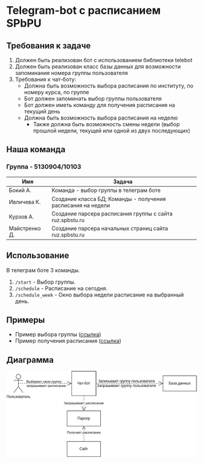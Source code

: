 # Telegram-bot с расписанием SPbPU

## Требования к задаче
1. Должен быть реализован бот с использованием библиотеки telebot
2. Должен быть реализован класс базы данных для возможности запоминания номера группы пользователя
3. Требования к чат-боту:
    - Должна быть возможность выбора расписания по институту, по номеру курса, по группе
    - Бот должен запоминать выбор группы пользователя
    - Бот должен иметь команду для получения расписания на текущий день
    - Должна быть возможность выбора расписания на неделю
      - Также должна быть возможность смены недели (выбор прошлой недели, текущей или одной из двух последующих)

## Наша команда

### Группа - 5130904/10103

| Имя | Задача |
------------|---------|
| Бокий А. | Команда - выбор группы в телеграм боте |
| Ивличева К. | Создание класса БД; Команды - получения расписания на недели |
| Курзов А. | Создание парсера расписания группы с сайта ruz.spbstu.ru |
| Майстренко Д. | Создание парсера начальных страниц сайта ruz.spbstu.ru |

## Использование

В телеграм боте 3 команды.

1. `/start` - Выбор группы.
2. `/schedule` - Расписание на сегодня.
3. `/schedule_week` - Окно выбора недели расписание на выбранный день. 

## Примеры

- Пример выбора группы ([ссылка](./docs/choose_group_ex.md))
- Пример получения расписания ([ссылка](./docs/schedule_output_ex.md))

## Диаграмма
![диаграмма](./диаграмма.png)
